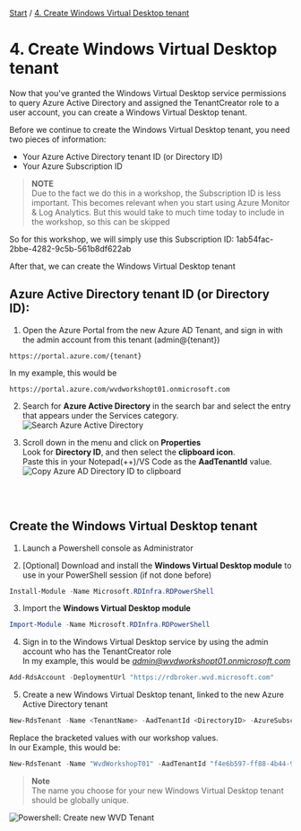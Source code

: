 [Start](/MicrosoftWVDWorkshop/) / [4. Create Windows Virtual Desktop tenant](/MicrosoftWVDWorkshop/4.%20Create%20Windows%20Virtual%20Desktop%20tenant)
# 4. Create Windows Virtual Desktop tenant

Now that you've granted the Windows Virtual Desktop service permissions to query Azure Active Directory and assigned the TenantCreator role to a user account, you can create a Windows Virtual Desktop tenant.

Before we continue to create the Windows Virtual Desktop tenant, you need two pieces of information:
* Your Azure Active Directory tenant ID (or Directory ID)
* Your Azure Subscription ID

> **NOTE** <br/>
> Due to the fact we do this in a workshop, the Subscription ID is less important. This becomes relevant when you start using Azure Monitor & Log Analytics. But this would take to much time today to include in the workshop, so this can be skipped

So for this workshop, we will simply use this Subscription ID: 1ab54fac-2bbe-4282-9c5b-561b8df622ab

After that, we can create the Windows Virtual Desktop tenant

## Azure Active Directory tenant ID (or Directory ID):

1. Open the Azure Portal from the new Azure AD Tenant, and sign in with the admin account from this tenant (admin@{tenant})
```
https://portal.azure.com/{tenant}
```
In my example, this would be 
```
https://portal.azure.com/wvdworkshopt01.onmicrosoft.com
```

2. Search for **Azure Active Directory** in the search bar and select the entry that appears under the Services category.<br/>
![Search Azure Active Directory](https://michawets.github.io/MicrosoftWVDWorkshop/images/AzurePortal-Search-AzureAD.png)

3. Scroll down in the menu and click on **Properties**<br />
Look for **Directory ID**, and then select the **clipboard icon**.<br />
Paste this in your Notepad(++)/VS Code as the **AadTenantId** value.<br/>
![Copy Azure AD Directory ID to clipboard](https://michawets.github.io/MicrosoftWVDWorkshop/images/AzurePortal-CopyAzureADDirID.png)
<br/>
<br/>

## Create the **Windows Virtual Desktop** tenant

1. Launch a Powershell console as Administrator

2. [Optional] Download and install the **Windows Virtual Desktop module** to use in your PowerShell session (if not done before)
```PowerShell
Install-Module -Name Microsoft.RDInfra.RDPowerShell
```

3. Import the **Windows Virtual Desktop module**
```PowerShell
Import-Module -Name Microsoft.RDInfra.RDPowerShell
```

4. Sign in to the Windows Virtual Desktop service by using the admin account who has the TenantCreator role<br/>
In my example, this would be *admin@wvdworkshopt01.onmicrosoft.com*<br/>
```PowerShell
Add-RdsAccount -DeploymentUrl "https://rdbroker.wvd.microsoft.com"
```

5. Create a new Windows Virtual Desktop tenant, linked to the new Azure Active Directory tenant
```PowerShell
New-RdsTenant -Name <TenantName> -AadTenantId <DirectoryID> -AzureSubscriptionId <SubscriptionID>
```
Replace the bracketed values with our workshop values.<br/>
In our Example, this would be:
```PowerShell
New-RdsTenant -Name "WvdWorkshopT01" -AadTenantId "f4e6b597-ff88-4b44-9768-376dd6ccac94" -AzureSubscriptionId (([System.Guid]::NewGuid()).Guid)
```

> **Note**<br/>
> The name you choose for your new Windows Virtual Desktop tenant should be globally unique. 

![Powershell: Create new WVD Tenant](https://michawets.github.io/MicrosoftWVDWorkshop/images/Powershell-NewRdsTenant.png)



<script type="text/javascript">
    setTimeout(function() { 
            document.getElementById("sidebar").style.display = "none";
            document.getElementById("main-content").style.width = "90%"
            var x = document.getElementsByClassName('inner clearfix'); 
            x[0].style.width = "75%";
            var x = document.getElementsByClassName('inner'); 
            x[0].style.width = "90%";
            var x = document.getElementsByTagName('h1'); 
            x[0].style.width = "90%";
            x[0].style.textAlign = "center"
            x[0].innerHTML = "Microsoft & Cloud-Architect WVD Workshop"
        }, 250);
</script>
